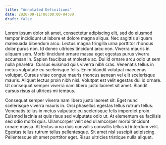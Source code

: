 ```yaml
---
title: "Annotated Definitions"
date: 2020-09-11T00:00:00-04:00
draft: false
---
```


Lorem ipsum dolor sit amet, consectetur adipiscing elit, sed do eiusmod tempor incididunt ut labore et dolore magna aliqua. Nec sagittis aliquam malesuada bibendum arcu. Lectus magna fringilla urna porttitor rhoncus dolor purus non. Id donec ultrices tincidunt arcu non. Viverra mauris in aliquam sem. Morbi tincidunt ornare massa eget egestas purus viverra accumsan in. Sapien faucibus et molestie ac. Dui id ornare arcu odio ut sem nulla pharetra. Cursus euismod quis viverra nibh cras. Venenatis tellus in metus vulputate eu scelerisque felis. Enim blandit volutpat maecenas volutpat. Cursus vitae congue mauris rhoncus aenean vel elit scelerisque mauris. Aliquet lectus proin nibh nisl. Volutpat est velit egestas dui id ornare. Ut consequat semper viverra nam libero justo laoreet sit amet. Blandit cursus risus at ultrices mi tempus.

Consequat semper viverra nam libero justo laoreet sit. Eget nunc scelerisque viverra mauris in. Orci phasellus egestas tellus rutrum tellus. Venenatis tellus in metus vulputate eu scelerisque felis imperdiet proin. Euismod lacinia at quis risus sed vulputate odio ut. At elementum eu facilisis sed odio morbi quis. Ullamcorper velit sed ullamcorper morbi tincidunt ornare massa. At lectus urna duis convallis convallis tellus id interdum velit. Egestas tellus rutrum tellus pellentesque. Sit amet nisl suscipit adipiscing. Pellentesque sit amet porttitor eget. Risus ultricies tristique nulla aliquet.
